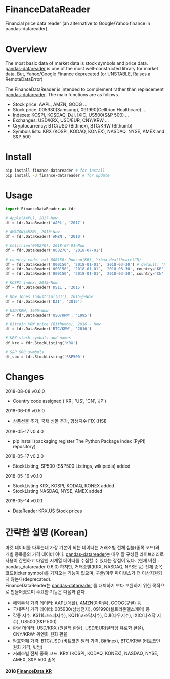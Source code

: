 
# FinanceDataReader
Financial price data reader (an alternative to Google/Yahoo finance in pandas-datareader)
    

# Overview
The most basic data of market data is stock symbols and price data. [pandas-datareader](https://pandas-datareader.readthedocs.io) is one of the most well-constructed library for market data. 
But, Yahoo/Google Finance deprecated (or UNSTABLE, Raises a RemoteDataError)

The FinanceDataReader is intended to complement rather than replacement [pandas-datareader](https://pandas-datareader.readthedocs.io). 
The main functions are as follows.

* Stock price: AAPL, AMZN, GOOG ...
* Stock price: 005930(Samsung), 091990(Celltrion Healthcare) ...
* Indexes: KOSPI, KOSDAQ, DJI, IXIC, US500(S&P 500) ...
* Exchanges: USD/KRX, USD/EUR, CNY/KRW ...
* Cryptocurrency: BTC/USD (Bitfinex), BTC/KRW (Bithumb)
* Symbols lists: KRX (KOSPI, KODAQ, KONEX), NASDAQ, NYSE, AMEX and S&P 500

# Install

```bash
pip install finance-datareader # for install
pip install -U finance-datareader # for update
```


# Usage

```python
import FinanceDataReader as fdr

# Apple(AAPL), 2017~Now
df = fdr.DataReader('AAPL', '2017')

# AMAZON(AMZN), 2010~Now
df = fdr.DataReader('AMZN', '2010')

# Celltrion(068270), 2018-07-01~Now
df = fdr.DataReader('068270', '2018-07-01')

# country code: ex) 000150: Doosan(KR), Yihua Healthcare(CN)
df = fdr.DataReader('000150', '2018-01-01', '2018-03-30') # default: 'KR' 
df = fdr.DataReader('000150', '2018-01-01', '2018-03-30', country='KR')
df = fdr.DataReader('000150', '2018-01-01', '2018-03-30', country='CN')

# KOSPI index, 2015~Now
df = fdr.DataReader('KS11', '2015')

# Dow Jones Industrial(DJI), 2015년~Now
df = fdr.DataReader('DJI', '2015')

# USD/KRW, 1995~Now
df = fdr.DataReader('USD/KRW', '1995')

# Bitcoin KRW price (Bithumbs), 2016 ~ Now
df = fdr.DataReader('BTC/KRW', '2016')

# KRX stock symbols and names
df_krx = fdr.StockListing('KRX')

# S&P 500 symbols
df_spx = fdr.StockListing('S&P500')
```

# Changes
2018-08-08 v0.6.0
* Country code assigned ('KR', 'US', 'CN', 'JP')

2018-06-09 v0.5.0
* 상품선물 추가, 국채 심볼 추가, 항생지수 FIX (HSI)

2018-05-17 v0.4.0
* pip install (packaging register The Python Package Index (PyPI) repository)

2018-05-17 v0.2.0
* StockListing, SP500 (S&P500 Listings, wikipedia) added

2018-05-16 v0.1.0
* StockListing KRX, KOSPI, KODAQ, KONEX added
* StockListing NASDAQ, NYSE, AMEX added

2018-05-14 v0.0.1
* DataReader KRX,US Stock prices


# 간략한 설명 (Korean)
마켓 데이터를 다루는데 가장 기본이 되는 데이터는 거래소별 전체 심볼(종목 코드)와 개별 종목들의 가격 데이터 이다.
[pandas-datareader](https://pandas-datareader.readthedocs.io)는 매우 잘 구성된 라이브러리로 사용이 간편하고 
다양한 시계열 데이터를 수집할 수 있다는 장점이 있다. (현재 버전 : pandas_datareader 0.6.0) 
하지만, 거래소별(KRX, NASDAQ, NYSE 등) 전체 종목 코드(ticker symbol)를 가져오는 기능이 없으며, 
구글/야후 파이낸스가 더 이상지원되지 않는다(deprecated). <br>
FinanceDataReader는 [pandas-datareader](https://pandas-datareader.readthedocs.io) 를 대체하기 보다 
보완하기 위한 목적으로 만들어졌으며 주요한 기능은 다음과 같다.

* 해외주식 가격 데이터: AAPL(애플), AMZN(아마존), GOOG(구글) 등
* 국내주식 가격 데이터: 005930(삼성전자), 091990(셀트리온헬스케어) 등
* 각종 지수: KS11(코스피지수), KQ11(코스닥지수), DJI(다우지수), IXIC(나스닥 지수), US500(S&P 500)
* 환율 데이터: USD/KRX (원달러 환율), USD/EUR(달러당 유로화 환율), CNY/KRW: 위엔화 원화 환율
* 암호화폐 가격: BTC/USD (비트코인 달러 가격, Bitfinex), BTC/KRW (비트코인 원화 가격, 빗썸)
* 거래소별 전체 종목 코드: KRX (KOSPI, KODAQ, KONEX), NASDAQ, NYSE, AMEX, S&P 500 종목


#### 2018 [FinanceData.KR](http://financedata.kr)